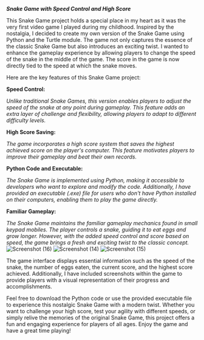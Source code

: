 _**Snake Game with Speed Control and High Score**_


This Snake Game project holds a special place in my heart as it was the very first video game I played during my childhood. Inspired by the nostalgia, I decided to create my own version of the Snake Game using Python and the Turtle module. The game not only captures the essence of the classic Snake Game but also introduces an exciting twist. I wanted to enhance the gameplay experience by allowing players to change the speed of the snake in the middle of the game. The score in the game is now directly tied to the speed at which the snake moves.

Here are the key features of this Snake Game project:

**Speed Control:** 

_Unlike traditional Snake Games, this version enables players to adjust the speed of the snake at any point during gameplay. This feature adds an extra layer of challenge and flexibility, allowing players to adapt to different difficulty levels._

**High Score Saving:**

_The game incorporates a high score system that saves the highest achieved score on the player's computer. This feature motivates players to improve their gameplay and beat their own records._

**Python Code and Executable:**

_The Snake Game is implemented using Python, making it accessible to developers who want to explore and modify the code. Additionally, I have provided an executable (.exe) file for users who don't have Python installed on their computers, enabling them to play the game directly._

**Familiar Gameplay:**

_The Snake Game maintains the familiar gameplay mechanics found in small keypad mobiles. The player controls a snake, guiding it to eat eggs and grow longer. However, with the added speed control and score based on speed, the game brings a fresh and exciting twist to the classic concept._
![Screenshot (16)](https://github.com/durgaganeshthota/Python_Games/assets/101440954/5a99799f-444a-4886-b75d-c3a9492a27c7)
![Screenshot (14)](https://github.com/durgaganeshthota/Python_Games/assets/101440954/fb19a216-822d-4c52-848a-d4bbc936a4ef)
![Screenshot (15)](https://github.com/durgaganeshthota/Python_Games/assets/101440954/ebc270bf-4e20-4615-8b04-9ba23530b3d0)


The game interface displays essential information such as the speed of the snake, the number of eggs eaten, the current score, and the highest score achieved. Additionally, I have included screenshots within the game to provide players with a visual representation of their progress and accomplishments.

Feel free to download the Python code or use the provided executable file to experience this nostalgic Snake Game with a modern twist. Whether you want to challenge your high score, test your agility with different speeds, or simply relive the memories of the original Snake Game, this project offers a fun and engaging experience for players of all ages. Enjoy the game and have a great time playing!
